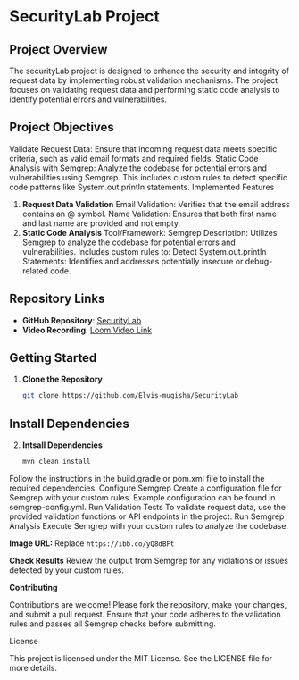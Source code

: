 # SecurityLab Project

## Project Overview

The securityLab project is designed to enhance the security and integrity of request data by implementing robust validation mechanisms. The project focuses on validating request data and performing static code analysis to identify potential errors and vulnerabilities.

## Project Objectives

Validate Request Data: Ensure that incoming request data meets specific criteria, such as valid email formats and required fields.
Static Code Analysis with Semgrep: Analyze the codebase for potential errors and vulnerabilities using Semgrep. This includes custom rules to detect specific code patterns like System.out.println statements.
Implemented Features

1. **Request Data Validation**
Email Validation: Verifies that the email address contains an @ symbol.
Name Validation: Ensures that both first name and last name are provided and not empty.
2. **Static Code Analysis**
Tool/Framework: Semgrep
Description: Utilizes Semgrep to analyze the codebase for potential errors and vulnerabilities. Includes custom rules to:
Detect System.out.println Statements: Identifies and addresses potentially insecure or debug-related code.
## Repository Links
- **GitHub Repository**: [SecurityLab](https://github.com/Elvis-mugisha/SecurityLab)
- **Video Recording**: [Loom Video Link](https://www.loom.com/share/077d91e44ad34d54985aedcd6923661a?sid=5f2dc487-afaa-4914-a246-26fa950c98df)
## Getting Started

1. **Clone the Repository**
   ```bash
   git clone https://github.com/Elvis-mugisha/SecurityLab

## Install Dependencies

2. **Intsall Dependencies**
   ```bash
   mvn clean install
   
Follow the instructions in the build.gradle or pom.xml file to install the required dependencies.
Configure Semgrep
Create a configuration file for Semgrep with your custom rules.
Example configuration can be found in semgrep-config.yml.
Run Validation Tests
To validate request data, use the provided validation functions or API endpoints in the project.
Run Semgrep Analysis
Execute Semgrep with your custom rules to analyze the codebase.

 **Image URL:** Replace `https://ibb.co/yQ8dBFt`

**Check Results**
Review the output from Semgrep for any violations or issues detected by your custom rules.

**Contributing**

Contributions are welcome! Please fork the repository, make your changes, and submit a pull request. Ensure that your code adheres to the validation rules and passes all Semgrep checks before submitting.

License

This project is licensed under the MIT License. See the LICENSE file for more details.










